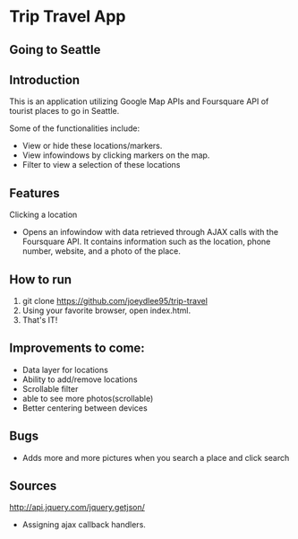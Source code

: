 # Trip Travel App
## Going to Seattle

## Introduction
This is an application utilizing Google Map APIs and Foursquare API of tourist places to go in Seattle.

Some of the functionalities include: 
- View or hide these locations/markers.
- View infowindows by clicking markers on the map.
- Filter to view a selection of these locations

## Features
Clicking a location 
  * Opens an infowindow with data retrieved through AJAX calls with the Foursquare API. It contains information such as the location, phone number, website, and a photo of the place.


## How to run
1. git clone https://github.com/joeydlee95/trip-travel
2. Using your favorite browser, open index.html.
3. That's IT!


## Improvements to come:
- Data layer for locations
- Ability to add/remove locations
- Scrollable filter
- able to see more photos(scrollable)
- Better centering between devices

## Bugs
- Adds more and more pictures when you search a place and click search

## Sources
http://api.jquery.com/jquery.getjson/
  - Assigning ajax callback handlers.